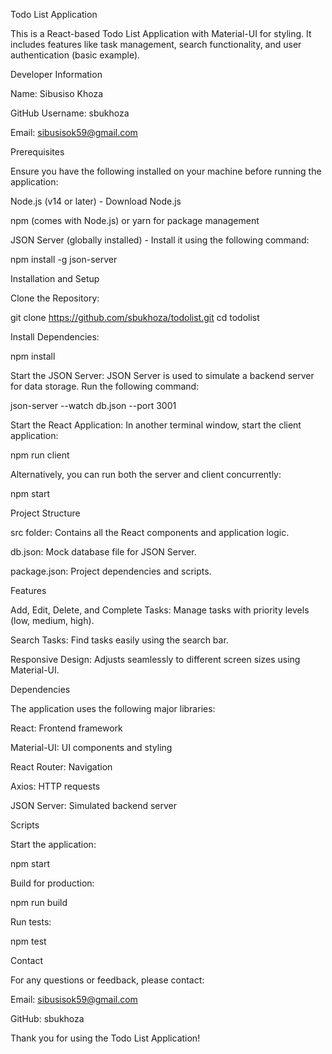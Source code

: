 Todo List Application

This is a React-based Todo List Application with Material-UI for styling. It includes features like task management, search functionality, and user authentication (basic example).

Developer Information

Name: Sibusiso Khoza

GitHub Username: sbukhoza

Email: sibusisok59@gmail.com

Prerequisites

Ensure you have the following installed on your machine before running the application:

Node.js (v14 or later) - Download Node.js

npm (comes with Node.js) or yarn for package management

JSON Server (globally installed) - Install it using the following command:

npm install -g json-server

Installation and Setup

Clone the Repository:

git clone https://github.com/sbukhoza/todolist.git
cd todolist

Install Dependencies:

npm install

Start the JSON Server:
JSON Server is used to simulate a backend server for data storage. Run the following command:

json-server --watch db.json --port 3001

Start the React Application:
In another terminal window, start the client application:

npm run client

Alternatively, you can run both the server and client concurrently:

npm start

Project Structure

src folder: Contains all the React components and application logic.

db.json: Mock database file for JSON Server.

package.json: Project dependencies and scripts.

Features

Add, Edit, Delete, and Complete Tasks: Manage tasks with priority levels (low, medium, high).

Search Tasks: Find tasks easily using the search bar.

Responsive Design: Adjusts seamlessly to different screen sizes using Material-UI.

Dependencies

The application uses the following major libraries:

React: Frontend framework

Material-UI: UI components and styling

React Router: Navigation

Axios: HTTP requests

JSON Server: Simulated backend server

Scripts

Start the application:

npm start

Build for production:

npm run build

Run tests:

npm test

Contact

For any questions or feedback, please contact:

Email: sibusisok59@gmail.com

GitHub: sbukhoza

Thank you for using the Todo List Application!
